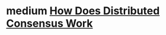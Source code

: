 # medium [How Does Distributed Consensus Work](https://medium.com/s/story/lets-take-a-crack-at-understanding-distributed-consensus-dad23d0dc95)

